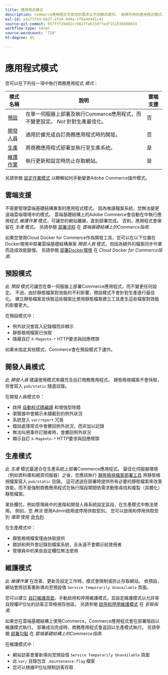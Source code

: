 ```yaml
---
title: 應用程式模式
description: Commerce應用程式可依您的需求以不同模式運作。 檢視可用的應用程式模式詳細清單。
exl-id: a2a71f43-682f-4fa4-940a-1f6a4d441c41
source-git-commit: 95ffff39d82cc9027fa633dffedf15193040802d
workflow-type: tm+mt
source-wordcount: '719'
ht-degree: 0%

---
```


# 應用程式模式

您可以在下列任一項中執行商務應用程式 _模式_：

| 模式名稱 | 說明 | 雲端支援 |
| ------------------------ | ------------------- | ------------- |
| [預設](#default-mode) | 在單一伺服器上部署及執行Commerce應用程式，而不變更設定。 _Not_ 針對生產最佳化。 | 否 |
| [開發人員](#developer-mode) | 適用於擴充或自訂商務應用程式時的開發。 | 否 |
| [生產](#production-mode) | 將商務應用程式部署並執行至生產系統。 | 是 |
| [維護作業](#maintenance-mode) | 執行更新和設定時防止存取網站。 | 是 |

另請參閱 [設定作業模式](../cli/set-mode.md) 以瞭解如何手動變更Adobe Commerce操作模式。

## 雲端支援

不需要管理雲端基礎結構專案的應用程式模式。 因為唯讀檔案系統，您無法變更遠端雲端環境中的模式。 雲端基礎結構上的Adobe Commerce會自動在中執行應用程式 _維護作業_ 模式，可讓您的網站離線，直到部署完成。 否則，應用程式會保留在 _生產_ 模式。 另請參閱 [部署流程](https://experienceleague.adobe.com/docs/commerce-cloud-service/user-guide/develop/deploy/process.html#deploy-phase) 在 _雲端基礎結構上的Commerce指南_.

如果您使用Cloud Docker for Commerce作為開發工具，您可以在以下位置在Docker環境中部署雲端基礎結構專案 _開發人員_ 模式，但因為額外的檔案同步作業而造成效能變慢。 另請參閱 [部署Docker環境](https://developer.adobe.com/commerce/cloud-tools/docker/deploy/#launch-mode) 在 _Cloud Docker for Commerce指南_.

## 預設模式

此 _預設_ 模式可讓您在單一伺服器上部署Commerce應用程式，而不變更任何設定。 不過，由於靜態檔案對效能的不利影響，預設模式不會針對生產進行最佳化。 建立靜態檔案並快取這些檔案比使用靜態檔案建立工具產生這些檔案對效能的影響更大。

在預設模式中：

- 例外狀況會寫入記錄檔而非顯示
- 靜態檢視檔案已快取
- 隱藏自訂 `X-Magento-*` HTTP要求與回應標頭

如果未指定其他模式，Commerce會在預設模式下運作。

## 開發人員模式

此 _開發人員_ 建議使用模式來擴充及自訂商務應用程式。 靜態檢視檔案不會快取，但會寫入 `pub/static` 隨選目錄。

在開發人員模式中：

- 啟用 [自動程式碼編譯](../cli/code-compiler.md) 和增強型除錯
- 瀏覽器中會顯示未攔截到的例外狀況
- 系統登入 `var/report` 冗長
- 錯誤處理常式中會擲回例外狀況，而非加以記錄
- 無法叫用事件訂閱者時，會擲回例外狀況
- 顯示自訂 `X-Magento-*` HTTP要求與回應標頭

## 生產模式

此 _生產_ 模式最適合在生產系統上部署Commerce應用程式。 最佳化伺服器環境（例如資料庫和網頁伺服器）之後，您應該執行 [靜態檢視檔案部署工具](../cli/static-view-file-deployment.md) 將靜態檢視檔案寫入 `pub/static` 目錄。 這可透過在部署時提供所有必要的靜態檔案來改善效能，而不是強制商務應用程式在執行階段期間依需求動態尋找和複製（具體化）靜態檔案。

某些欄位，例如管理員中的進階和開發人員系統設定區段，在生產模式中無法使用。 例如，您 _無法_ 使用Admin啟用或停用快取型別。 您可以啟用和停用快取型別 _僅限_ 使用 [命令列](../cli/manage-cache.md#config-cli-subcommands-cache-en).

在生產模式中：

- 靜態檢視檔案僅由快取提供
- 錯誤和例外會記錄到檔案系統，且永遠不會顯示給使用者
- 管理員中的某些設定欄位無法使用

## 維護模式

此 _維護作業_ 在改善、更新及設定工作時，模式會限制或防止存取網站。 依預設，網站會將訪客重新導向至預設值 `Service Temporarily Unavailable` 頁面。

您可以建立 [自訂維護頁面](../../upgrade/troubleshooting/maintenance-mode-options.md)，手動啟用和停用維護模式，並設定維護模式以允許來自授權IP位址的訪客正常檢視存放區。 另請參閱 [啟用和停用維護模式](../../installation/tutorials/maintenance-mode.md) 在 _安裝指南_.

如果您在雲端基礎結構上使用Commerce，Commerce應用程式會在部署階段以維護模式執行。 部署成功完成時，商務應用程式會返回以生產模式執行。 另請參閱 [部署勾點](https://experienceleague.adobe.com/docs/commerce-cloud-service/user-guide/develop/deploy/best-practices.html#phase-5%3A-deployment-hooks) 在 _雲端基礎結構上的Commerce指南_.

在維護模式中：

- 網站訪客會重新導向至預設值 `Service Temporarily Unavailable` 頁面
- 此 `var/` 目錄包含 `.maintenance.flag` 檔案
- 您可以根據IP位址限制訪客存取

